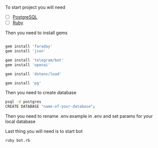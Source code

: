 To start project you will need
- [ ] [PostgreSQL](https://www.postgresql.org/download/)
- [ ] [Ruby](https://www.ruby-lang.org/en/documentation/installation/)

Then you need to install gems
```bash

gem install 'faraday'
gem install 'json'

gem install 'telegram/bot'
gem install 'openai'

gem install 'dotenv/load'

gem install 'pg'

```

Then you need to create database
```bash
psql -U postgres
CREATE DATABASE "name-of-your-database";
```

Then you need to rename .env.example in .env and set params for your local database

Last thing you will need is to start bot

```bash
ruby bot.rb
```
